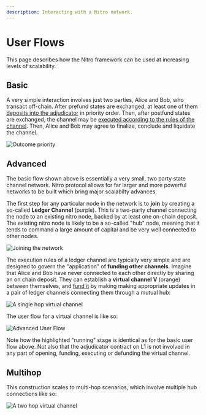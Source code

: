 ```yaml
---
description: Interacting with a Nitro network.
---
```


# User Flows

This page describes how the Nitro framework can be used at increasing levels of scalability.

## Basic

A very simple interaction involves just two parties, Alice and Bob, who transact off-chain. After prefund states are exchanged, at least one of them [deposits into the adjudicator](../protocol-tutorial/0060-funding-a-channel.md) in priority order. Then, after postfund states are exchanged, the channel may be [executed according to the rules of the channel](../protocol-tutorial/0020-execution-rules.md). Then, Alice and Bob may agree to finalize, conclude and liquidate the channel.

![Outcome priority](./basic-user-flow.png)

<!-- fontawesome f182 Alice
fontawesome f183 Bob
fontawesome f0e3 Adjudicator #red

group prefunding
Alice-#purple>Bob: create channel
Alice<#purple-Bob: join channel
end
Alice-#red>Adjudicator: deposit
Bob-#red>Adjudicator: deposit
group postfunding
Alice-#purple>Bob: confirm deposits
Alice<#purple-Bob: confirm deposits
end
group running
Alice-#purple>Bob: update
Bob-#purple>Alice: countersign
Alice-#purple>Bob: update
Bob-#purple>Alice: countersign
end
group finalizing
Alice-#purple>Bob: finalize channel
Alice<#purple-Bob: agree
end
Alice-#red>Adjudicator: concludeAndTransferAll -->

## Advanced

The basic flow shown above is essentially a very small, two party state channel network. Nitro protocol allows for far larger and more powerful networks to be built which bring major scalabilty advances.

The first step for any particular node in the network is to **join** by creating a so-called **Ledger Channel** (purple). This is a two-party channel connecting the node to an existing nitro node, backed by at least one on-chain deposit. The existing nitro node is likely to be a so-called "hub" node, meaning that it tends to command a large amount of capital and be very well connected to other nodes.

![Joining the network](join.png)

The execution rules of a ledger channel are typically very simple and are designed to govern the "application" of **funding other channels**. Imagine that Alice and Bob have never connected to each other directly by sharing an on chain deposit. They can establish a **virtual channel V** (orange) between themselves, and [fund it](../protocol-tutorial/0060-funding-a-channel.md#fund-virtually) by making making appropriate updates in a pair of ledger channels connecting them through a mutual hub:

![A single hop virtual channel](1-hop-virtual.png)

The user flow for a virtual channel is like so:

![Advanced User Flow](advanced-user-flow.png)

<!-- fontawesome f182 Alice
fontawesome f183 Bob
fontawesome f233 Hub
fontawesome f0e3 Adjudicator #red

group prefunding
parallel
Alice-#orange>Bob: create channel
Alice-#orange>Hub:
parallel off
parallel
Alice<#orange-Bob: join channel
Hub<#orange-Bob: join channel
parallel off
parallel
Alice<#orange-Hub: join channel
Bob<#orange-Hub:
parallel off
end
group update A-H ledger to fund V
Alice-#purple>Hub: propose update
Alice<#purple-Hub: accept
end
group update B-H ledger to fund V
Bob-#purple>Hub: propose update
Bob<#purple-Hub: accept
end

group postfunding
parallel on
Alice-#orange>Bob: confirm funding
Alice<#orange-Bob:
Alice-#orange>Hub:
Alice<#orange-Hub:
parallel off
end
group #orange running
Alice-#orange>Bob: update
Bob-#orange>Alice: countersign
Alice-#orange>Bob: update
Bob-#orange>Alice: countersign
end
group finalizing
parallel
Alice-#orange>Bob: finalize channel
Alice-#orange>Hub:
parallel off
parallel
Alice<#orange-Bob: finalize channel
Hub<#orange-Bob: finalize channel
parallel off
parallel
Alice<#orange-Hub: finalize channel
Bob<#orange-Hub:
parallel off
end
end
group update A-H ledger to defund V
Alice-#purple>Hub: propose update
Alice<#purple-Hub: accept
end
group update B-H ledger to defund V
Bob-#purple>Hub: propose update
Bob<#purple-Hub: accept
end -->

Note how the highlighted "running" stage is identical as for the basic user flow above. Not also that the adjudicator contract on L1 is not involved in any part of opening, funding, executing or defunding the virtual channel.

## Multihop

This construction scales to multi-hop scenarios, which involve multiple hub connections like so:

![A two hop virtual channel](2-hop-virtual.png)
